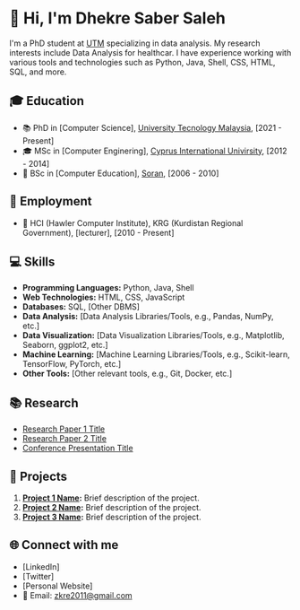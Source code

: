 

<!--
**Zkri-Saber/Zkri-Saber** is a ✨ _special_ ✨ repository because its `README.md` (this file) appears on your GitHub profile.

Here are some ideas to get you started:

- 🔭 I’m currently working on ...
- 🌱 I’m currently learning ...
- 👯 I’m looking to collaborate on ...
- 🤔 I’m looking for help with ...
- 💬 Ask me about ...
- 📫 How to reach me: ...
- 😄 Pronouns: ...
- ⚡ Fun fact: ...
-->


# 👋 Hi, I'm Dhekre Saber Saleh

I'm a PhD student at [UTM](https://www.utm.my/) specializing in data analysis. My research interests include Data Analysis for healthcar. I have experience working with various tools and technologies such as Python, Java, Shell, CSS, HTML, SQL, and more.

## 🎓 Education

- 📚 PhD in [Computer Science], [University Tecnology Malaysia](https://www.utm.my/), [2021 - Present]
- 🎓 MSc in [Computer Enginering], [Cyprus International Univirsity](http://www.ciu.edu.tr/en), [2012 - 2014]
- 📜 BSc in [Computer Education], [Soran](https://www.soran.edu.iq/), [2006 - 2010]

## 💼 Employment

- 🏢 HCI (Hawler Computer Institute), KRG (Kurdistan Regional Government), [lecturer], [2010 - Present]

## 💻 Skills

- **Programming Languages:** Python, Java, Shell
- **Web Technologies:** HTML, CSS, JavaScript
- **Databases:** SQL, [Other DBMS]
- **Data Analysis:** [Data Analysis Libraries/Tools, e.g., Pandas, NumPy, etc.]
- **Data Visualization:** [Data Visualization Libraries/Tools, e.g., Matplotlib, Seaborn, ggplot2, etc.]
- **Machine Learning:** [Machine Learning Libraries/Tools, e.g., Scikit-learn, TensorFlow, PyTorch, etc.]
- **Other Tools:** [Other relevant tools, e.g., Git, Docker, etc.]

## 📚 Research

- [Research Paper 1 Title](link-to-paper)
- [Research Paper 2 Title](link-to-paper)
- [Conference Presentation Title](link-to-presentation)

## 📂 Projects

1. **[Project 1 Name](link-to-repo):** Brief description of the project.
2. **[Project 2 Name](link-to-repo):** Brief description of the project.
3. **[Project 3 Name](link-to-repo):** Brief description of the project.

## 🌐 Connect with me

- [LinkedIn]
- [Twitter]
- [Personal Website]
- 📧 Email: zkre2011@gmail.com


